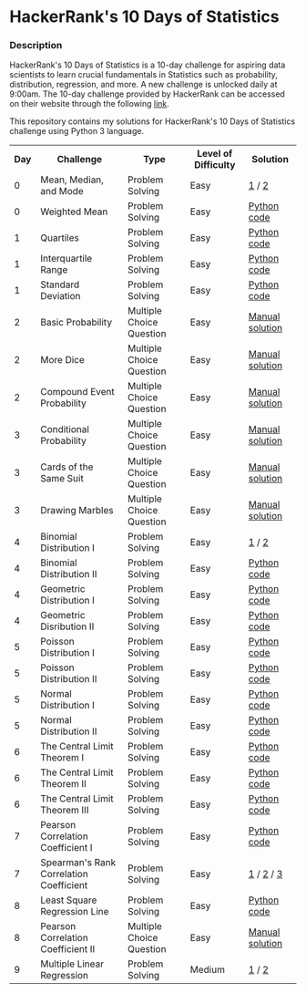 <h1>HackerRank's 10 Days of Statistics</h1>
<h3>Description</h3>
<p>HackerRank's 10 Days of Statistics is a 10-day challenge for aspiring data scientists to learn crucial fundamentals in Statistics such as probability, distribution, regression, and more. A new challenge is unlocked daily at 9:00am. The 10-day challenge provided by HackerRank can be accessed on their website through the following <a href="https://www.hackerrank.com/domains/tutorials/10-days-of-statistics">link</a>.</p>
<p>This repository contains my solutions for HackerRank's 10 Days of Statistics challenge using Python 3 language.</p>
<table>
  <tr>
    <th>Day</th>
    <th>Challenge</th>
    <th>Type</th>
    <th>Level of Difficulty</th>
    <th>Solution</th>
  </tr>
  <tr>
    <td>0</td>
    <td>Mean, Median, and Mode</td>
    <td>Problem Solving</td>
    <td>Easy</td>
    <td><a href="https://github.com/daphnevee/HackerRank-10-Days-of-Statistics/blob/main/Day-0/mean_median_mode_v1.py">1</a> / <a href="https://github.com/daphnevee/HackerRank-10-Days-of-Statistics/blob/main/Day-0/mean_median_mode_v2.py">2</a></td>
  </tr>
  <tr>
    <td>0</td>
    <td>Weighted Mean</td>
    <td>Problem Solving</td>
    <td>Easy</td>
    <td><a href="https://github.com/daphnevee/HackerRank-10-Days-of-Statistics/blob/main/Day-0/weighted_mean.py">Python code</a></td>
  </tr>
  <tr>
    <td>1</td>
    <td>Quartiles</td>
    <td>Problem Solving</td>
    <td>Easy</td>
    <td><a href="https://github.com/daphnevee/HackerRank-10-Days-of-Statistics/blob/main/Day-1/quartiles.py">Python code</a></td>
  </tr>
  <tr>
    <td>1</td>
    <td>Interquartile Range</td>
    <td>Problem Solving</td>
    <td>Easy</td>
    <td><a href="https://github.com/daphnevee/HackerRank-10-Days-of-Statistics/blob/main/Day-1/interquartile_range.py">Python code</a></td>
  </tr>
  <tr>
    <td>1</td>
    <td>Standard Deviation</td>
    <td>Problem Solving</td>
    <td>Easy</td>
    <td><a href="https://github.com/daphnevee/HackerRank-10-Days-of-Statistics/blob/main/Day-1/standard_deviation.py">Python code</a></td>
  </tr>
  <tr>
    <td>2</td>
    <td>Basic Probability</td>
    <td>Multiple Choice Question</td>
    <td>Easy</td>
    <td><a href="https://github.com/daphnevee/HackerRank-10-Days-of-Statistics/blob/main/Day-2/basic_probability.py">Manual solution</a></td>
  </tr>
  <tr>
    <td>2</td>
    <td>More Dice</td>
    <td>Multiple Choice Question</td>
    <td>Easy</td>
    <td><a href="https://github.com/daphnevee/HackerRank-10-Days-of-Statistics/blob/main/Day-2/more-dice.py">Manual solution</a></td>
  </tr>
  <tr>
    <td>2</td>
    <td>Compound Event Probability</td>
    <td>Multiple Choice Question</td>
    <td>Easy</td>
    <td><a href="https://github.com/daphnevee/HackerRank-10-Days-of-Statistics/blob/main/Day-2/compound_event_probability.py">Manual solution</a></td>
  </tr>
  <tr>
    <td>3</td>
    <td>Conditional Probability</td>
    <td>Multiple Choice Question</td>
    <td>Easy</td>
    <td><a href="https://github.com/daphnevee/HackerRank-10-Days-of-Statistics/blob/main/Day-3/conditional_probability.py">Manual solution</a></td>
  </tr>
  <tr>
    <td>3</td>
    <td>Cards of the Same Suit</td>
    <td>Multiple Choice Question</td>
    <td>Easy</td>
    <td><a href="https://github.com/daphnevee/HackerRank-10-Days-of-Statistics/blob/main/Day-3/cards_of_the_same_suit.py">Manual solution</a></td>
  </tr>
  <tr>
    <td>3</td>
    <td>Drawing Marbles</td>
    <td>Multiple Choice Question</td>
    <td>Easy</td>
    <td><a href="https://github.com/daphnevee/HackerRank-10-Days-of-Statistics/blob/main/Day-3/drawing_marbles.py">Manual solution</a></td>
  </tr>
  <tr>
    <td>4</td>
    <td>Binomial Distribution I</td>
    <td>Problem Solving</td>
    <td>Easy</td>
    <td><a href="https://github.com/daphnevee/HackerRank-10-Days-of-Statistics/blob/main/Day-4/binomial_distribution_i_v1.py">1</a> / <a href="https://github.com/daphnevee/HackerRank-10-Days-of-Statistics/blob/main/Day-4/binomial_distribution_i_v2.py">2</a></td>
  </tr>
  <tr>
    <td>4</td>
    <td>Binomial Distribution II</td>
    <td>Problem Solving</td>
    <td>Easy</td>
    <td><a href="https://github.com/daphnevee/HackerRank-10-Days-of-Statistics/blob/main/Day-4/binomial_distribution_ii.py">Python code</a></td>
  </tr>
  <tr>
    <td>4</td>
    <td>Geometric Distribution I</td>
    <td>Problem Solving</td>
    <td>Easy</td>
    <td><a href="https://github.com/daphnevee/HackerRank-10-Days-of-Statistics/blob/main/Day-4/geometric_distribution_i.py">Python code</a></td>
  </tr>
  <tr>
    <td>4</td>
    <td>Geometric Disribution II</td>
    <td>Problem Solving</td>
    <td>Easy</td>
    <td><a href="https://github.com/daphnevee/HackerRank-10-Days-of-Statistics/blob/main/Day-4/geometric_distribution_ii.py">Python code</a></td>
  </tr>
  <tr>
    <td>5</td>
    <td>Poisson Distribution I</td>
    <td>Problem Solving</td>
    <td>Easy</td>
    <td><a href="https://github.com/daphnevee/HackerRank-10-Days-of-Statistics/blob/main/Day-5/poisson_distribution_i.py">Python code</a></td>
  </tr>
  <tr>
    <td>5</td>
    <td>Poisson Distribution II</td>
    <td>Problem Solving</td>
    <td>Easy</td>
    <td><a href="https://github.com/daphnevee/HackerRank-10-Days-of-Statistics/blob/main/Day-5/poisson_distribution_ii.py">Python code</a></td>
  </tr>
  <tr>
    <td>5</td>
    <td>Normal Distribution I</td>
    <td>Problem Solving</td>
    <td>Easy</td>
    <td><a href="https://github.com/daphnevee/HackerRank-10-Days-of-Statistics/blob/main/Day-5/normal_distribution_i.py">Python code</a></td>
  </tr>
  <tr>
    <td>5</td>
    <td>Normal Distribution II</td>
    <td>Problem Solving</td>
    <td>Easy</td>
    <td><a href="https://github.com/daphnevee/HackerRank-10-Days-of-Statistics/blob/main/Day-5/normal_distribution_ii.py">Python code</a></td>
  </tr>
  <tr>
    <td>6</td>
    <td>The Central Limit Theorem I</td>
    <td>Problem Solving</td>
    <td>Easy</td>
    <td><a href="https://github.com/daphnevee/HackerRank-10-Days-of-Statistics/blob/main/Day-6/central_limit_theorem_i.py">Python code</a></td>
  </tr>
  <tr>
    <td>6</td>
    <td>The Central Limit Theorem II</td>
    <td>Problem Solving</td>
    <td>Easy</td>
    <td><a href="https://github.com/daphnevee/HackerRank-10-Days-of-Statistics/blob/main/Day-6/central_limit_theorem_ii.py">Python code</a></td>
  </tr>
  <tr>
    <td>6</td>
    <td>The Central Limit Theorem III</td>
    <td>Problem Solving</td>
    <td>Easy</td>
    <td><a href="https://github.com/daphnevee/HackerRank-10-Days-of-Statistics/blob/main/Day-6/central_limit_theorem_iii.py">Python code</a></td>
  </tr>
  <tr>
    <td>7</td>
    <td>Pearson Correlation Coefficient I</td>
    <td>Problem Solving</td>
    <td>Easy</td>
    <td><a href="https://github.com/daphnevee/HackerRank-10-Days-of-Statistics/blob/main/Day-7/pearson_correlation_coefficient_i.py">Python code</a></td>
  </tr>
  <tr>
    <td>7</td>
    <td>Spearman's Rank Correlation Coefficient</td>
    <td>Problem Solving</td>
    <td>Easy</td>
    <td><a href="https://github.com/daphnevee/HackerRank-10-Days-of-Statistics/blob/main/Day-7/spearmans_rank_correlation_coefficient_v1.py">1</a> / <a href="https://github.com/daphnevee/HackerRank-10-Days-of-Statistics/blob/main/Day-7/spearmans_rank_correlation_coefficient_v2.py">2</a> / <a href="https://github.com/daphnevee/HackerRank-10-Days-of-Statistics/blob/main/Day-7/spearmans_rank_correlation_coefficient_v3.py">3</a></td>
  </tr>
  <tr>
    <td>8</td>
    <td>Least Square Regression Line</td>
    <td>Problem Solving</td>
    <td>Easy</td>
    <td><a href="https://github.com/daphnevee/HackerRank-10-Days-of-Statistics/blob/main/Day-8/least_square_regression_line.py">Python code</a></td>
  </tr>
  <tr>
    <td>8</td>
    <td>Pearson Correlation Coefficient II</td>
    <td>Multiple Choice Question</td>
    <td>Easy</td>
    <td><a href="https://github.com/daphnevee/HackerRank-10-Days-of-Statistics/blob/main/Day-8/pearson_correlation_coefficient_ii.py">Manual solution</a></td>
  </tr>
  <tr>
    <td>9</td>
    <td>Multiple Linear Regression</td>
    <td>Problem Solving</td>
    <td>Medium</td>
    <td><a href="https://github.com/daphnevee/HackerRank-10-Days-of-Statistics/blob/main/Day-9/multiple_linear_regression_v1.py">1</a> / <a href="https://github.com/daphnevee/HackerRank-10-Days-of-Statistics/blob/main/Day-9/multiple_linear_regression_v2.py">2</a></td>
  </tr>
</table>
